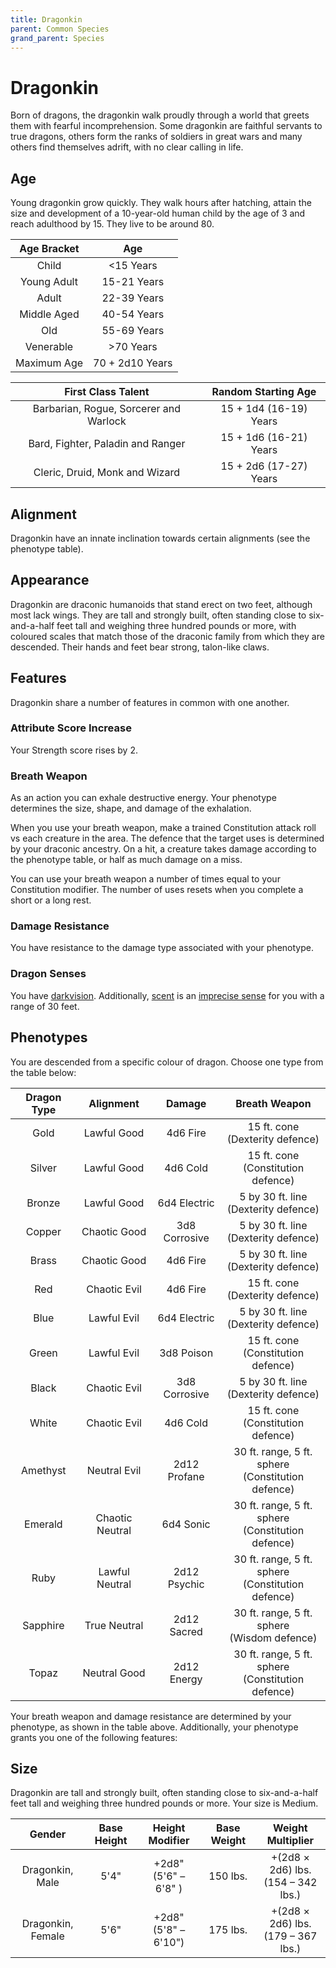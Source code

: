 ```yaml
---
title: Dragonkin
parent: Common Species
grand_parent: Species
---
```


# Dragonkin
Born of dragons, the dragonkin walk proudly through a world that greets them with fearful incomprehension. Some dragonkin are faithful servants to true dragons, others form the ranks of soldiers in great wars and many others find themselves adrift, with no clear calling in life.

## Age
Young dragonkin grow quickly. They walk hours after hatching, attain the size and development of a 10-year-old human child by the age of 3 and reach adulthood by 15. They live to be around 80.

| Age Bracket | Age |
|:-----------:|:---:|
| Child       | <15 Years       |
| Young Adult | 15-21 Years     |
| Adult       | 22-39 Years     |
| Middle Aged | 40-54 Years     |
| Old         | 55-69 Years     |
| Venerable   | >70 Years       |
| Maximum Age | 70 + 2d10 Years |

| First Class Talent | Random Starting Age |
|:------------------:|:-------------------:|
| Barbarian, Rogue, Sorcerer and Warlock | 15 + 1d4 (16-19) Years |
| Bard, Fighter, Paladin and Ranger      | 15 + 1d6 (16-21) Years |
| Cleric, Druid, Monk and Wizard         | 15 + 2d6 (17-27) Years |

## Alignment
Dragonkin have an innate inclination towards certain alignments (see the phenotype table).

## Appearance
Dragonkin are draconic humanoids that stand erect on two feet, although most lack wings. They are tall and strongly built, often standing close to six-and-a-half feet tall and weighing three hundred pounds or more, with coloured scales that match those of the draconic family from which they are descended. Their hands and feet bear strong, talon-like claws.

## Features
Dragonkin share a number of features in common with one another.

### Attribute Score Increase
Your Strength score rises by 2.

### Breath Weapon
As an action you can exhale destructive energy. Your phenotype determines the size, shape, and damage of the exhalation.

When you use your breath weapon, make a trained Constitution attack roll vs each creature in the area. The defence that the target uses is determined by your draconic ancestry. On a hit, a creature takes damage according to the phenotype table, or half as much damage on a miss.

You can use your breath weapon a number of times equal to your Constitution modifier. The number of uses resets when you complete a short or a long rest.

### Damage Resistance
You have resistance to the damage type associated with your phenotype.

### Dragon Senses
You have [darkvision](https://stormchaserroleplaying.com/stormchaserRPG/General/Perception/Special/#darkvision). Additionally, [scent](https://stormchaserroleplaying.com/stormchaserRPG/General/Perception/Special/#scent) is an [imprecise sense](https://stormchaserroleplaying.com/stormchaserRPG/General/Perception/Senses/#imprecise-senses) for you with a range of 30 feet.

## Phenotypes
You are descended from a specific colour of dragon. Choose one type from the table below:

| Dragon Type | Alignment | Damage | Breath Weapon |
|:-----------:|:---------:|:------:|:-------------:|
| Gold     | Lawful Good     | 4d6 Fire      | 15 ft. cone<br>(Dexterity defence) |
| Silver   | Lawful Good     | 4d6 Cold      | 15 ft. cone<br>(Constitution defence) |
| Bronze   | Lawful Good     | 6d4 Electric  | 5 by 30 ft. line<br>(Dexterity defence) |
| Copper   | Chaotic Good    | 3d8 Corrosive | 5 by 30 ft. line<br>(Dexterity defence) |
| Brass    | Chaotic Good    | 4d6 Fire      | 5 by 30 ft. line<br>(Dexterity defence) |
| Red      | Chaotic Evil    | 4d6 Fire      | 15 ft. cone<br>(Dexterity defence) |
| Blue     | Lawful Evil     | 6d4 Electric  | 5 by 30 ft. line<br>(Dexterity defence) |
| Green    | Lawful Evil     | 3d8 Poison    | 15 ft. cone<br>(Constitution defence) |
| Black    | Chaotic Evil    | 3d8 Corrosive | 5 by 30 ft. line<br>(Dexterity defence) |
| White    | Chaotic Evil    | 4d6 Cold      | 15 ft. cone<br>(Constitution defence) |
| Amethyst | Neutral Evil    | 2d12 Profane  | 30 ft. range, 5 ft. sphere<br>(Constitution defence) |
| Emerald  | Chaotic Neutral | 6d4 Sonic     | 30 ft. range, 5 ft. sphere<br>(Constitution defence) |
| Ruby     | Lawful Neutral  | 2d12 Psychic  | 30 ft. range, 5 ft. sphere<br>(Constitution defence) |
| Sapphire | True Neutral    | 2d12 Sacred   | 30 ft. range, 5 ft. sphere<br>(Wisdom defence) |
| Topaz    | Neutral Good    | 2d12 Energy   | 30 ft. range, 5 ft. sphere<br>(Constitution defence) |

Your breath weapon and damage resistance are determined by your phenotype, as shown in the table above. Additionally, your phenotype grants you one of the following features:

## Size
Dragonkin are tall and strongly built, often standing close to six-and-a-half feet tall and weighing three hundred pounds or more. Your size is Medium.

| Gender | Base Height | Height Modifier | Base Weight | Weight Multiplier |
|:------:|:-----------:|:---------------:|:-----------:|:-----------------:|
| Dragonkin, Male   | 5'4" | +2d8"<br>(5'6" – 6'8" ) | 150 lbs. | +(2d8 × 2d6) lbs.<br>(154 – 342 lbs.) |
| Dragonkin, Female | 5'6" | +2d8"<br>(5'8" – 6'10") | 175 lbs. | +(2d8 × 2d6) lbs.<br>(179 – 367 lbs.) |
